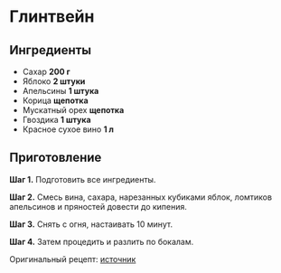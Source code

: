 # Глинтвейн

## Ингредиенты

- Сахар **200 г**
- Яблоко **2 штуки**
- Апельсины **1 штука**
- Корица **щепотка**
- Мускатный орех **щепотка**
- Гвоздика **1 штука**
- Красное сухое вино **1 л**

## Приготовление

**Шаг 1.** Подготовить все ингредиенты.

**Шаг 2.** Смесь вина, сахара, нарезанных кубиками яблок, ломтиков апельсинов и
пряностей довести до кипения.

**Шаг 3.** Снять с огня, настаивать 10 минут.

**Шаг 4.** Затем процедить и разлить по бокалам.

Оригинальный рецепт: [источник](https://eda.ru/recepty/napitki/glintvejn-20591)
